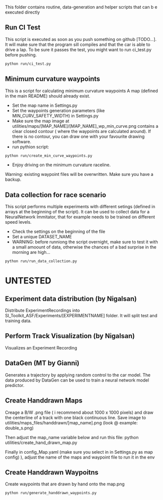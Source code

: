 This folder contains routine, data-generation and helper scripts that can b e executed directly

## Run CI Test

This script is executed as soon as you push something on github [TODO...]. It will make sure that the program sill compiles and that the car is able to drive a lap.
To be sure it passes the test, you might want to run ci_test.py before pushing.

```bash
python run/ci_test.py
```

## Minimum curvature waypoints

This is a script for calculating minimum curvature waypoints
A map (defined in the main README) should already exist.

- Set the map name in Settings.py
- Set the waypoints generation parameters (like MIN_CURV_SAFETY_WIDTH) in Settings.py
- Make sure the map image at utilities/maps/[MAP_NAME]/[MAP_NAME]\_wp_min_curve.png contains a clear closed contour ( where the waypoints are calculated around). If there is no contour, you can draw one with your favourite drawing software.
- run pythion script:

```bash
python run/create_min_curve_waypoints.py
```

- Enjoy driving on the minimum curvature raceline.

Warning: existing waypoint files will be overwritten. Make sure you have a backup.

## Data collection for race scenario

This script performs multiple experiments with different setings (defined in arrays at the beginning of the script). It can be used to collect data for a NeuralNetwork Immitator, that for example needs to be trained on different speed levels.

- Check the settings on the beginning of the file
- Set a unique DATASET_NAME
- WARNING: before runniong the script overnight, make sure to test it with a small amoount of data, otherwise the chances of a bad surprise in the morning are high...

```bash
python run/run_data_collection.py
```

# UNTESTED

## Experiment data distribution (by Nigalsan)

Distribute ExperimentRecordings into SI_Toolkit_ASF/Experiments/[EXPERIMENTNAME] folder. It will split test and training data.

## Perform Track Visualization (by Nigalsan)

Visualizes an Experiment Recording

## DataGen (MT by Gianni)

Generates a trajectory by applying random control to the car model. The data produced by DataGen can be used to train a neural network model predictor.

## Create Handdrawn Maps

Creage a B/W .png file ( i recommend about 1000 x 1000 pixels) and draw the centerline of a track with one black continuous line. Save image to utilities/maps_files/handdrawn/[map_name].png (look @ example: double_s.png)

Then adjust the map_name variable below and run this file: python utilities/create_hand_drawn_map.py

Finally in config_Map.yaml (make sure you select in in Settings.py as map config) ), adjust the name of the maps and waypoint file to run it in the env

## Create Handdrawn Waypoitns

Create waypoints that are drawn by hand onto the map.png

```bash
python run/generate_handdrawn_waypoints.py
```
